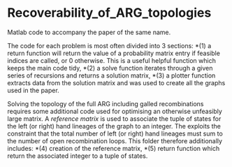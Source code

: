 # Recoverability_of_ARG_topologies
Matlab code to accompany the paper of the same name.

The code for each problem is most often divided into 3 sections: 
*(1) a return function will return the value of a probability matrix entry if feasible indices are called, or 0 otherwise. This is a useful helpful function which keeps the main code tidy,
*(2) a solve function iterates through a given series of recursions and returns a solution matrix,
*(3) a plotter function extracts data from the solution matrix and was used to create all the graphs used in the paper.

Solving the topology of the full ARG including galled recombinations requires some additional code used for optimising an otherwise unfeasibly large matrix. A _reference matrix_ is used to associate the tuple of states for the left (or right) hand lineages of the graph to an integer. The exploits the constraint that the total number of left (or right) hand lineages must sum to the number of open recombination loops. This folder therefore additionally includes:
*(4) creation of the reference matrix,
*(5) return function which return the associated integer to a tuple of states.
